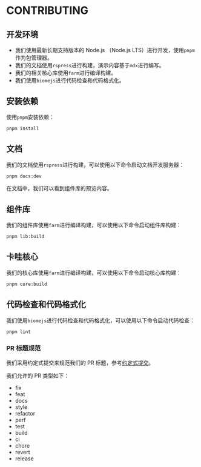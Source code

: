 # CONTRIBUTING

## 开发环境

- 我们使用最新长期支持版本的 Node.js （Node.js LTS）进行开发，使用`pnpm`作为包管理器。
- 我们的文档使用`rspress`进行构建，演示内容基于`mdx`进行编写。
- 我们的相关核心库使用`farm`进行编译构建。
- 我们使用`biomejs`进行代码检查和代码格式化。

## 安装依赖

使用`pnpm`安装依赖：

```bash
pnpm install
```

## 文档

我们的文档使用`rspress`进行构建，可以使用以下命令启动文档开发服务器：

```bash
pnpm docs:dev
```

在文档中，我们可以看到组件库的预览内容。

## 组件库

我们的组件库使用`farm`进行编译构建，可以使用以下命令启动组件库构建：

```bash
pnpm lib:build
```

## 卡哇核心

我们的核心库使用`farm`进行编译构建，可以使用以下命令启动核心库构建：

```bash
pnpm core:build
```

## 代码检查和代码格式化

我们使用`biomejs`进行代码检查和代码格式化，可以使用以下命令启动代码检查：

```bash
pnpm lint
```

### PR 标题规范

我们采用约定式提交来规范我们的 PR 标题，参考[约定式提交](https://www.conventionalcommits.org/zh-hans/v1.0.0/)。

我们允许的 PR 类型如下：

- fix
- feat
- docs
- style
- refactor
- perf
- test
- build
- ci
- chore
- revert
- release

